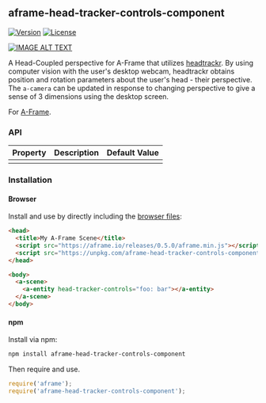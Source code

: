 ## aframe-head-tracker-controls-component

[![Version](http://img.shields.io/npm/v/aframe-head-tracker-controls-component.svg?style=flat-square)](https://npmjs.org/package/aframe-head-tracker-controls-component)
[![License](http://img.shields.io/npm/l/aframe-head-tracker-controls-component.svg?style=flat-square)](https://npmjs.org/package/aframe-head-tracker-controls-component)

[![IMAGE ALT TEXT](http://img.youtube.com/vi/w0P4DgQCbnI/0.jpg)](http://www.youtube.com/watch?v=w0P4DgQCbnI "AFrame + headtrackr")

A Head-Coupled perspective for A-Frame that utilizes [headtrackr](https://github.com/auduno/headtrackr). By using computer vision with the user's desktop webcam, headtrackr obtains position and rotation parameters about the user's head - their perspective. The `a-camera` can be updated in response to changing perspective to give a sense of 3 dimensions using the desktop screen.

For [A-Frame](https://aframe.io).

### API

| Property | Description | Default Value |
| -------- | ----------- | ------------- |
|          |             |               |

### Installation

#### Browser

Install and use by directly including the [browser files](dist):

```html
<head>
  <title>My A-Frame Scene</title>
  <script src="https://aframe.io/releases/0.5.0/aframe.min.js"></script>
  <script src="https://unpkg.com/aframe-head-tracker-controls-component/dist/aframe-head-tracker-controls-component.min.js"></script>
</head>

<body>
  <a-scene>
    <a-entity head-tracker-controls="foo: bar"></a-entity>
  </a-scene>
</body>
```

<!-- If component is accepted to the Registry, uncomment this. -->
<!--
Or with [angle](https://npmjs.com/package/angle/), you can install the proper
version of the component straight into your HTML file, respective to your
version of A-Frame:

```sh
angle install aframe-head-tracker-controls-component
```
-->

#### npm

Install via npm:

```bash
npm install aframe-head-tracker-controls-component
```

Then require and use.

```js
require('aframe');
require('aframe-head-tracker-controls-component');
```
